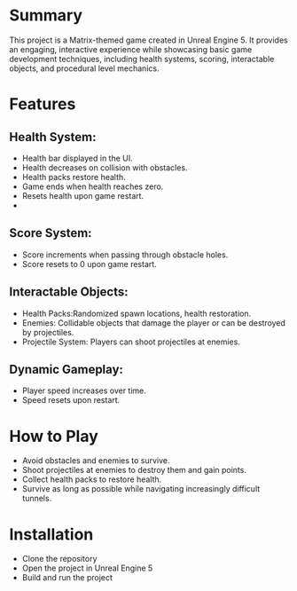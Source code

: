 # Summary 
This project is a Matrix-themed game created in Unreal Engine 5. It provides an engaging, interactive experience while showcasing basic game development techniques, including health systems, scoring, interactable objects, and procedural level mechanics.

# Features

## Health System:
- Health bar displayed in the UI.
- Health decreases on collision with obstacles.
- Health packs restore health.
- Game ends when health reaches zero.
- Resets health upon game restart.
- 
## Score System:
- Score increments when passing through obstacle holes.
- Score resets to 0 upon game restart.

## Interactable Objects:
-  Health Packs:Randomized spawn locations, health restoration.
- Enemies: Collidable objects that damage the player or can be destroyed by projectiles.
- Projectile System: Players can shoot projectiles at enemies.
  
## Dynamic Gameplay:
- Player speed increases over time.
- Speed resets upon restart.

# How to Play
- Avoid obstacles and enemies to survive.
- Shoot projectiles at enemies to destroy them and gain points.
- Collect health packs to restore health.
- Survive as long as possible while navigating increasingly difficult tunnels.

# Installation
- Clone the repository
- Open the project in Unreal Engine 5
- Build and run the project
